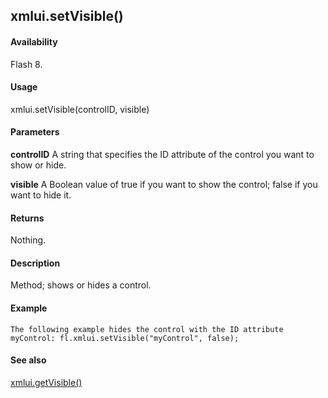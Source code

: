 ## xmlui.setVisible()

#### Availability

Flash 8.

#### Usage

xmlui.setVisible(controlID, visible)

#### Parameters

**controlID** A string that specifies the ID attribute of the control you want to show or hide.
>
**visible** A Boolean value of true if you want to show the control; false if you want to hide it.

#### Returns

Nothing.

#### Description

Method; shows or hides a control.

#### Example

```
The following example hides the control with the ID attribute myControl: fl.xmlui.setVisible("myControl", false);

```
#### See also

[xmlui.getVisible()](#_bookmark1158)
